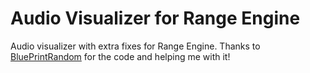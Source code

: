 # Audio Visualizer for Range Engine
Audio visualizer with extra fixes for Range Engine.
Thanks to [BluePrintRandom](https://github.com/BluePrintRandom) for the code and helping me with it!
